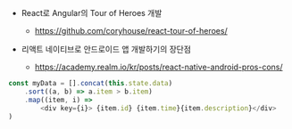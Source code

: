 
- React로 Angular의 Tour of Heroes 개발
    - https://github.com/coryhouse/react-tour-of-heroes/

- 리액트 네이티브로 안드로이드 앱 개발하기의 장단점
    - https://academy.realm.io/kr/posts/react-native-android-pros-cons/


```js
const myData = [].concat(this.state.data)
	.sort((a, b) => a.item > b.item)
	.map((item, i) => 
		<div key={i}> {item.id} {item.time}{item.description}</div>
)
```